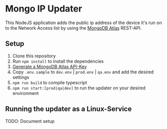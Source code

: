 # Mongo IP Updater

This NodeJS application adds the public ip address of the device it's run on to the Network Access list by using the [MongoDB Atlas](https://www.mongodb.com/cloud/atlas) REST-API.

## Setup

1. Clone this repository
2. Run `npm install` to install the dependencies
3. [Generate a MongoDB Atlas API-Key](https://docs.atlas.mongodb.com/configure-api-access/#programmatic-api-keys)
4. Copy `.env.sample` to `dev.env` | `prod.env` | `qa.env` and add the desired settings
5. `npm run build` to compile typescript
6. `npm run start:[prod|qa|dev]` to run the updater on your desired environment

## Running the updater as a Linux-Service

TODO: Document setup
